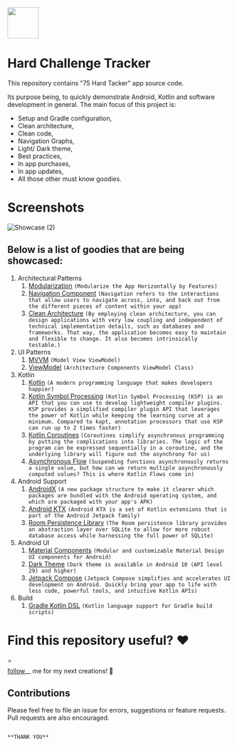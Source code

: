 <a href="https://play.google.com/store/apps/details?id=com.ondevop.a75hard"><img src="https://play.google.com/intl/en_us/badges/static/images/badges/en_badge_web_generic.png" height="70"></a>

# Hard Challenge Tracker

This repository contains "75 Hard Tacker" app source code.

Its purpose being, to quickly demonstrate Android, Kotlin and software development in general. The main focus of this project is:
- Setup and Gradle configuration,
- Clean architecture,
- Clean code,
- Navigation Graphs,
- Light/ Dark theme,
- Best practices,
- In app purchases,
- In app updates,
- All those other must know goodies.

# Screenshots

![Showcase (2)](https://github.com/Rahulrajput101/Hard_Challenge_Tracker/assets/88555033/9e371a63-64a0-4c35-8e81-18ecc927a638)


## Below is a list of goodies that are being showcased:

1. Architectural Patterns
    1. [Modularization](https://medium.com/google-developer-experts/modularizing-android-applications-9e2d18f244a0)
       ```(Modularize the App Horizontally by Features)```
    2. [Navigation Component](https://developer.android.com/guide/navigation) ```(Navigation refers to the interactions that
       allow users to navigate across, into, and back out from the different pieces of content within your app)```
    3. [Clean Architecture](https://8thlight.com/blog/uncle-bob/2012/08/13/the-clean-architecture.html) ```(By employing
       clean architecture, you can design applications with very low coupling and independent of technical implementation
       details, such as databases and frameworks. That way, the application becomes easy to maintain and flexible to change.
       It also becomes intrinsically testable.)```
2. UI Patterns
    1. [MVVM](https://en.wikipedia.org/wiki/Model%E2%80%93view%E2%80%93viewmodel) ```(Model View ViewModel)```
    2. [ViewModel](https://developer.android.com/topic/libraries/architecture/viewmodel) ```(Architecture Components
       ViewModel Class)```
3. Kotlin
    1. [Kotlin](https://kotlinlang.org/) ```(A modern programming language that makes developers happier)```
    2. [Kotlin Symbol Processing](https://kotlinlang.org/docs/ksp-overview.html) ```(Kotlin Symbol Processing (KSP) is
       an API that you can use to develop lightweight compiler plugins. KSP provides a simplified compiler plugin API that
       leverages the power of Kotlin while keeping the learning curve at a minimum. Compared to kapt, annotation processors
       that use KSP can run up to 2 times faster)```
    3. [Kotlin Coroutines](https://kotlinlang.org/docs/reference/coroutines.html) ```(Coroutines simplify asynchronous
       programming by putting the complications into libraries. The logic of the program can be expressed sequentially in a
       coroutine, and the underlying library will figure out the asynchrony for us)```
    4. [Asynchronous Flow](https://kotlinlang.org/docs/reference/coroutines/flow.html) ```(Suspending functions
       asynchronously returns a single value, but how can we return multiple asynchronously computed values? This is where
       Kotlin Flows come in)```
4. Android Support
    1. [AndroidX](https://developer.android.com/topic/libraries/support-library/androidx-overview) ```(A new package
       structure to make it clearer which packages are bundled with the Android operating system, and which are packaged with
       your app's APK)```
    2. [Android KTX](https://developer.android.com/kotlin/ktx) ```(Android KTX is a set of Kotlin extensions that is part of
       the Android Jetpack family)```
    3. [Room Persistence Library](https://developer.android.com/topic/libraries/architecture/room) ```(The Room persistence
       library provides an abstraction layer over SQLite to allow for more robust database access while harnessing the full
       power of SQLite)```
5. Android UI
    1. [Material Components](https://github.com/material-components/material-components-android) ```(Modular and customizable
       Material Design UI components for Android)```
    2. [Dark Theme](https://developer.android.com/guide/topics/ui/look-and-feel/darktheme) ```(Dark theme is available in
       Android 10 (API level 29) and higher)```
    3. [Jetpack Compose](https://developer.android.com/jetpack/compose) ```(Jetpack Compose simplifies and accelerates UI
       development on Android. Quickly bring your app to life with less code, powerful tools, and intuitive Kotlin APIs)```
6. Build
    1. [Gradle Kotlin DSL](https://github.com/gradle/kotlin-dsl) ```(Kotlin language support for Gradle build scripts)```
  
 # Find this repository useful? :heart:
 
:star: <br>
[follow](https://github.com/Rahulrajput101)__ me for my next creations! 🤩

## Contributions
Please feel free to file an issue for errors, suggestions or feature requests. Pull requests are also encouraged.
```

**THANK YOU**
